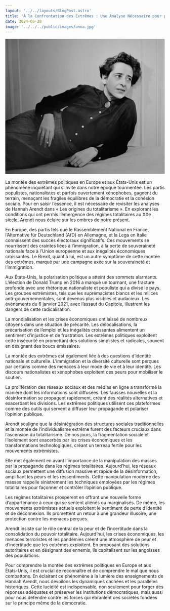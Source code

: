 ```yaml
---
layout: '../../layouts/BlogPost.astro'
title: 'À la Confrontation des Extrêmes : Une Analyse Nécessaire pour préserver la Démocratie'
date: 2024-06-30
image: '../../../public/images/anna.jpg'
---
```

![](../../../public/images/anna.jpg)

La montée des extrêmes politiques en Europe et aux États-Unis est un  phénomène inquiétant qui s’invite dans notre époque tourmentée. Les  partis populistes, nationalistes et parfois ouvertement xénophobes,  gagnent du terrain, menaçant les fragiles équilibres de la démocratie et  la cohésion sociale. Pour en saisir l’essence, il est nécessaire de  revisiter les analyses de Hannah Arendt dans « Les origines du  totalitarisme ». En explorant les conditions qui ont permis l’émergence  des régimes totalitaires au XXe siècle, Arendt nous éclaire sur les  ombres de notre présent.

En Europe, des partis tels que le Rassemblement National en France,  l’Alternative für Deutschland (AfD) en Allemagne, et la Lega en Italie  connaissent des succès électoraux significatifs. Ces mouvements se  nourrissent des craintes liées à l’immigration, à la perte de  souveraineté nationale face à l’Union européenne et aux inégalités  économiques croissantes. Le Brexit, quant à lui, est un autre symptôme  de cette montée des extrêmes, marqué par une campagne axée sur la  souveraineté et l’immigration.

Aux États-Unis, la polarisation politique a atteint des sommets  alarmants. L’élection de Donald Trump en 2016 a marqué un tournant, une  fracture profonde avec une rhétorique nationaliste et populiste qui a  divisé le pays. Les groupes extrémistes, tels que les suprémacistes  blancs et les milices anti-gouvernementales, sont devenus plus visibles  et audacieux. Les événements du 6 janvier 2021, avec l’assaut du  Capitole, illustrent les dangers de cette radicalisation.

La mondialisation et les crises économiques ont laissé de nombreux  citoyens dans une situation de précarité. Les délocalisations, la  précarisation de l’emploi et les inégalités croissantes alimentent un  sentiment d’injustice et de frustration. Les extrêmes politiques  exploitent cette insécurité en promettant des solutions simplistes et  radicales, souvent en désignant des boucs émissaires.

La montée des extrêmes est également liée à des questions d’identité  nationale et culturelle. L’immigration et la diversité culturelle sont  perçues par certains comme des menaces à leur mode de vie et à leur  identité. Les discours nationalistes et xénophobes exploitent ces peurs  pour mobiliser le soutien.

La prolifération des réseaux sociaux et des médias en ligne a  transformé la manière dont les informations sont diffusées. Les fausses  nouvelles et la désinformation se propagent rapidement, créant des  réalités alternatives et exacerbant les divisions. Les extrêmes  politiques utilisent ces plateformes comme des outils qui servent à  diffuser leur propagande et polariser l’opinion publique.

Arendt souligne que la désintégration des structures sociales  traditionnelles et la montée de l’individualisme extrême furent des  facteurs cruciaux dans l’ascension du totalitarisme. De nos jours, la  fragmentation sociale et l’isolement sont exacerbés par les crises  économiques et les transformations technologiques, créant un terreau  fertile pour les mouvements extrémistes.

Elle met également en avant l’importance de la manipulation des  masses par la propagande dans les régimes totalitaires. Aujourd’hui, les  réseaux sociaux permettent une diffusion massive et rapide de la  désinformation, amplifiant les peurs et les ressentiments. Cette  manipulation moderne des masses rappelle sinistrement les techniques  employées par les régimes totalitaires pour façonner et contrôler  l’opinion publique.

Les régimes totalitaires prospèrent en offrant une nouvelle forme  d’appartenance à ceux qui se sentent aliénés ou marginalisés. De même,  les mouvements extrémistes actuels exploitent le sentiment de perte  d’identité et de déconnexion. Ils promettent un retour à une grandeur  illusoire, une protection contre les menaces perçues.

Arendt insiste sur le rôle central de la peur et de l’incertitude  dans la consolidation du pouvoir totalitaire. Aujourd’hui, les crises  économiques, les menaces terroristes et les pandémies créent une  atmosphère de peur et d’incertitude que les extrêmes exploitent. En  proposant des solutions autoritaires et en désignant des ennemis, ils  capitalisent sur les angoisses des populations.

Pour comprendre la montée des extrêmes politiques en Europe et aux  États-Unis, il est crucial de reconnaître et de comprendre le mal que  nous combattons. En éclairant ce phénomène à la lumière des  enseignements de Hannah Arendt, nous dévoilons les dynamiques cachées et  les parallèles historiques. Cette lucidité est indispensable, non  seulement pour forger des réponses adéquates et préserver les  institutions démocratiques, mais aussi pour nous défendre contre les  forces qui ébranlent ces sociétés fondées sur le principe même de la  démocratie.
